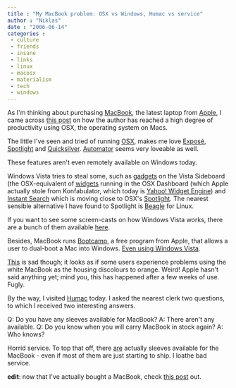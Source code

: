 ```yaml
---
title : "My MacBook problem: OSX vs Windows, Humac vs service"
author : "Niklas"
date : "2006-06-14"
categories : 
 - culture
 - friends
 - insane
 - links
 - linux
 - macosx
 - materialism
 - tech
 - windows
---
```


As I'm thinking about purchasing [MacBook](http://apple.com/macbook), the latest laptop from [Apple](http://apple.com), I came across [this post](http://paulstamatiou.com/2006/06/01/why-im-more-productive-on-a-mac) on how the author has reached a high degree of productivity using OSX, the operating system on Macs.

The little I've seen and tried of running [OSX](http://apple.com/macosx), makes me love [Exposé](http://www.apple.com/macosx/features/expose), [Spotlight](http://www.apple.com/macosx/features/spotlight) and [Quicksilver](http://quicksilver.blacktree.com). [Automator](http://www.apple.com/macosx/features/automator) seems very loveable as well.

These features aren't even remotely available on Windows today.

Windows Vista tries to steal some, such as [gadgets](http://www.microsoft.com/windowsvista/features/foreveryone/sidebar.mspx) on the Vista Sideboard (the OSX-equivalent of [widgets](http://www.apple.com/downloads/dashboard) running in the OSX Dashboard (which Apple actually stole from Konfabulator, which today is [Yahoo! Widget Engine](http://widgets.yahoo.com)) and [Instant Search](http://www.microsoft.com/windowsvista/features/foreveryone/searchorg.mspx#more) which is moving close to OSX's [Spotlight](http://www.apple.com/macosx/features/spotlight). The nearest sensible alternative I have found to Spotlight is [Beagle](http://beaglewiki.org/Main_Page) for Linux.

If you want to see some screen-casts on how Windows Vista works, there are a bunch of them available [here](http://duggmirror.com/software/Windows_Vista_Screencasts).

Besides, MacBook runs [Bootcamp](http://www.apple.com/macosx/bootcamp), a free program from Apple, that allows a user to dual-boot a Mac into Windows. [Even using Windows Vista](http://www.tuaw.com/2006/06/08/an-easier-method-to-get-windows-vista-to-run-with-boot-camp).

[This](http://blog.wired.com/cultofmac/index.blog?entry_id=1501430) is sad though; it looks as if some users experience problems using the white MacBook as the housing discolours to orange. Weird! Apple hasn't said anything yet; mind you, this has happened after a few weeks of use. Fugly.

By the way, I visited [Humac](http://www.humac.se) today. I asked the nearest clerk two questions, to which I received two interesting answers.

Q: Do you have any sleeves available for MacBook? A: There aren't any available. Q: Do you know when you will carry MacBook in stock again? A: Who knows?

Horrid service. To top that off, there [are](http://www.foofpod.com) actually sleeves available for the MacBook - even if most of them are just starting to ship. I loathe bad service.

**edit**: now that I've actually bought a MacBook, check [this post](https://niklasblog.com/?p=1001) out.

